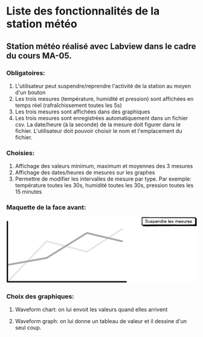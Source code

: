 # Liste des fonctionnalités de la station météo
## Station météo réalisé avec Labview dans le cadre du cours MA-05.

### Obligatoires:

1. L'utilisateur peut suspendre/reprendre l'activité de la station au moyen d'un bouton
1. Les trois mesures (température, humidité et pression) sont affichées en temps réel (rafraîchissement toutes les 5s)
1. Les trois mesures sont affichées dans des graphiques
1. Les trois mesures sont enregistrées automatiquement dans un fichier csv. La date/heure (à la seconde) de la mesure doit figurer dans le fichier. L'utilisateur doit pouvoir choisir le nom et l'emplacement du fichier.


### Choisies:

1. Affichage des valeurs minimum, maximum et moyennes des 3 mesures 
1. Affichage des dates/heures de mesures sur les graphes
1. Permettre de modifier les intervalles de mesure par type. Par exemple: température toutes les 30s, humidité toutes les 30s, pression toutes les 15 minutes

### Maquette de la face avant:
![MaquetteStationMeteo.png](MaquetteStationMeteo.png)

### Choix des graphiques:
1. Waveform chart: on lui envoit les valeurs quand elles arrivent

1. Waveform graph: on lui donne un tableau de valeur et il dessine d'un seul coup.